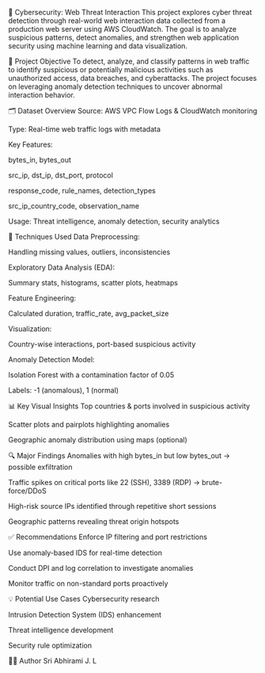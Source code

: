 🔐 Cybersecurity: Web Threat Interaction
This project explores cyber threat detection through real-world web interaction data collected from a production web server using AWS CloudWatch. The goal is to analyze suspicious patterns, detect anomalies, and strengthen web application security using machine learning and data visualization.

📌 Project Objective
To detect, analyze, and classify patterns in web traffic to identify suspicious or potentially malicious activities such as unauthorized access, data breaches, and cyberattacks. The project focuses on leveraging anomaly detection techniques to uncover abnormal interaction behavior.

🗂️ Dataset Overview
Source: AWS VPC Flow Logs & CloudWatch monitoring

Type: Real-time web traffic logs with metadata

Key Features:

bytes_in, bytes_out

src_ip, dst_ip, dst_port, protocol

response_code, rule_names, detection_types

src_ip_country_code, observation_name

Usage: Threat intelligence, anomaly detection, security analytics

🧠 Techniques Used
Data Preprocessing:

Handling missing values, outliers, inconsistencies

Exploratory Data Analysis (EDA):

Summary stats, histograms, scatter plots, heatmaps

Feature Engineering:

Calculated duration, traffic_rate, avg_packet_size

Visualization:

Country-wise interactions, port-based suspicious activity

Anomaly Detection Model:

Isolation Forest with a contamination factor of 0.05

Labels: -1 (anomalous), 1 (normal)

📊 Key Visual Insights
Top countries & ports involved in suspicious activity

Scatter plots and pairplots highlighting anomalies

Geographic anomaly distribution using maps (optional)

🔍 Major Findings
Anomalies with high bytes_in but low bytes_out → possible exfiltration

Traffic spikes on critical ports like 22 (SSH), 3389 (RDP) → brute-force/DDoS

High-risk source IPs identified through repetitive short sessions

Geographic patterns revealing threat origin hotspots

✅ Recommendations
Enforce IP filtering and port restrictions

Use anomaly-based IDS for real-time detection

Conduct DPI and log correlation to investigate anomalies

Monitor traffic on non-standard ports proactively

💡 Potential Use Cases
Cybersecurity research

Intrusion Detection System (IDS) enhancement

Threat intelligence development

Security rule optimization

👩‍💻 Author
Sri Abhirami J. L

